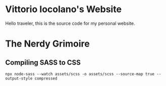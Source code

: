 # Vittorio Iocolano's Website

Hello traveler, this is the source code for my personal website.

# The Nerdy Grimoire

## Compiling SASS to CSS

```
npx node-sass --watch assets/scss -o assets/scss --source-map true --output-style compressed
```